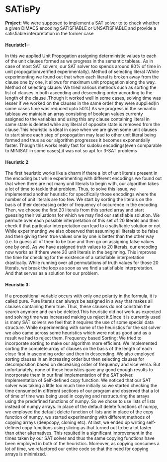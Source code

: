 # SATisPy

**Project:** We were supposed to implement a SAT solver to to check
whether a given DIMACS encoding SATISFIABLE or UNSATISFIABLE and
provide a satisfiable interpretation in the former case

#### Heuristic1-:
In this we applied Unit Propogation assigning deterministic values to
each of the unit clauses formed as we progress in the semantic tableau.
As in case of most SAT solvers, our SAT solver too spends around 80% of
time in unit propogation(verified experimentally).
Method of selecting literal :While experimenting we found out that when
each literal is broken away from the clause one by one, it allows for
maximum unit propagation along the way.
Method of selecting clause: We tried various methods such as sorting the
list of clauses in both ascending and descending order according to the
length of the clause .Though it worked well in some cases, solving time
was lesser if we worked on the clauses in the same order they were
supplied(In some cases time was reduced upto 50%)
As we progress in the semantic tableau we maintain an array consisting
of boolean values currenty assigned to the variables and using this any
clause containing literal in same state is deleted while any literal of
opposite state is removed from the clause.This heuristic is ideal in case
when we are given some unit clauses to start since each step of
propogation may lead to other unit literal being formed and thus as our
algorithm progresses it becomes exponentially faster.
Though this works really fast for sudoku encodings(even comparable to
MINISAT in some cases),it was not so apt for 3-SAT problems
#### Heuristic 2
The first heuristic works like a charm if there a lot of unit literals present
in the encoding but while experimenting with different encodings we
found out that when there are not many unit literals to begin with, our
algorithm takes a lot of time to tackle that problem. Thus, to solve this
issue, we implemented another heuristic for specifically those
encodings where the number of unit literals are too few.
We start by sorting the literals on the basis of their decreasing order of
frequency of occurence in the encoding. Then, we choose the first 20
literals from this sorted array and start guessing their valuations for
which we may find our satisfiable solution. We permute over each
possible interpretation of this set of 20 literals and then check if that
particular interpretation can lead to a satisfiable solution or not
While experimenting we also observed that
assuming all literals to be false and then giving them true
values one by one is better than the other way (i.e. to guess
all of them to be true and then go on assigning false values
one by one). As we have assigned truth values to 20 literals,
our encoding now works as if there were 20 unit literals in
the beginning. This improves the time for checking for the
existence of a satisfiable interpretation drastically. While
running over all permutations of truth values for those 20
literals, we break the loop as soon as we find a satisfiable
interpretation. And that serves as a solution for our
problem.
#### Heuristic 3:
If a propositional variable occurs with only one polarity in
the formula, it is called pure. Pure literals can always be
assigned in a way that makes all clauses containing them
true. Thus, these clauses do not constrain the search
anymore and can be deleted.This heuristic did not work as
expected and solving time was increased making us reject
it.SInce it is currently used is many SAT solvers we feel that
it requires the use of some special data structure.
While experimenting with some of the heuristics for the sat
solver we also came across some heuristics which were not
as good and as a result we had to reject them.
Frequency based Sorting: We tried to incorporate sorting
to make our algorithm more efficient.
We implemented sorting the complete array of clauses
on the basis of the length of each close first in ascending
order and then in descending. We also employed sorting
clauses in an increasing order but then selecting clauses for
decomposition based on decreasing order of frequency
and vice versa. But unfortunately, none of these heuristics
gave any good enough results to incorporate them in our
final implementation of the SAT solver.
Implementation of Self-defined copy function: We
noticed that our SAT solver was taking a little too much
time initially so we started checking the time consumed in
different sections of our program and observed that a lot of
time of time was being used in copying and restructuring
the arrays using the predefined functions of numpy. So we
chose to use lists of lists instead of numpy arrays.
In place of the default delete functions of numpy, we employed the
default delete function of lists and in place of the copy function of
numpy, we started experimenting with different methods of copying
arrays (deepcopy, cloning etc). At last, we ended up writing self-defined
copy functions using slicing as that turned out to be a lot faster than
other alternatives.
This resulted in a significant improvement in the times taken by our SAT
solver and thus the same copying functions have been employed in
both of the heuristics. Moreover, as copying consumes a lot of time, we
refactored our entire code so that the need for copying arrays is
minimized.

